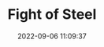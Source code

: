 ---
date: 2022-09-06 11:09:37
title: 'Fight of Steel'	
tags: []
price: $12.99 One Time	
link: https://store.steampowered.com/app/1631350/Fight_of_Steel_Infinity_Warrior/	
discord: http://discord.gg/rPcHb6C	
twitter: https://twitter.com/Digital_Crafter
---